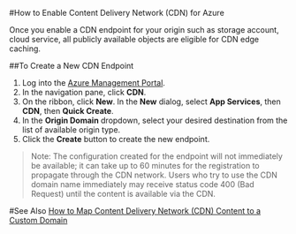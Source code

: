 <properties 
	 pageTitle="How to Enable the Content Delivery Network (CDN) for Azure" 
	 description="This topic shows how to enable the Content Delivery Network (CDN) for Azure." 
	 services="cdn" 
	 documentationCenter="" 
	 authors="zhangmanling" 
	 manager="dwrede" 
	 editor=""/>
<tags 
	 ms.service="cdn" 
	 ms.workload="media" 
	 ms.tgt_pltfrm="na" 
	 ms.devlang="na" 
	 ms.topic="article" 
	 ms.date="03/05/2015" 
	 ms.author="mazha"/>



#How to Enable Content Delivery Network (CDN)  for Azure  

Once you enable a CDN endpoint for your origin such as storage account, cloud service,  all publicly available objects are eligible for CDN edge caching.  


##To Create a New CDN Endpoint  

1.	Log into the [Azure Management Portal](http://manage.windowsazure.com/).
2.	In the navigation pane, click **CDN**.
3.	On the ribbon, click **New**. In the **New** dialog, select **App Services**, then **CDN**, then **Quick Create**.
4.	In the **Origin Domain** dropdown, select your desired destination from the list of available origin type.
5.	Click the **Create** button to create the new endpoint.




> Note: The configuration created for the endpoint will not immediately be available; it can take up to 60 minutes for the registration to propagate through the CDN network. Users who try to use the CDN domain name immediately may receive status code 400 (Bad Request) until the content is available via the CDN.

#See Also
[How to Map Content Delivery Network (CDN) Content to a Custom Domain](./cdn-map-content-to-custom-domain.md
)
